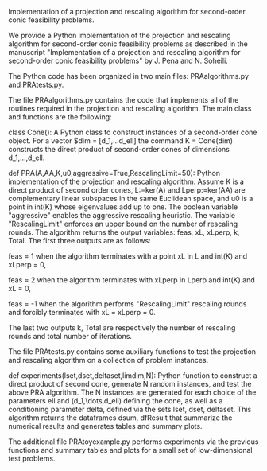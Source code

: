 Implementation of a projection and rescaling algorithm for second-order conic feasibility problems.

We provide a Python implementation of the projection and rescaling algorithm for second-order conic   feasibility problems  as described in the manuscript "Implementation of a projection and rescaling algorithm for second-order conic feasibility problems" by J. Pena and N. Soheili.   

The Python code has been organized in two main files: PRAalgorithms.py and PRAtests.py.

The file PRAalgorithms.py contains the code that implements all of the routines required in the projection and rescaling algorithm.  The main class and functions are the following:

class Cone():  A Python class to construct instances of a second-order cone object.  For a vector $dim = [d_1,...d_ell] the command K = Cone(dim) constructs the direct product of second-order cones of dimensions d_1,...,d_ell.

def PRA(A,AA,K,u0,aggressive=True,RescalingLimit=50): Python implementation of the projection and rescaling algorithm.  Assume K is a direct product of second order cones, L:=ker(A) and Lperp:=ker(AA) are complementary linear subspaces in the same Euclidean space, and u0 is a point in int(K) whose eigenvalues add up to one.   The boolean variable  "aggressive" enables the aggressive rescaling heuristic.  The variable  "RescalingLimit" enforces an upper bound on the number of rescaling rounds.  The algorithm returns the output variables: feas, xL, xLperp, k, Total.  The first three outputs are as follows:  

feas = 1  when the algorithm terminates with a point xL in L and int(K) and xLperp = 0, 

feas = 2  when the algorithm terminates with xLperp  in Lperp and int(K) and xL = 0, 

feas = -1 when the algorithm performs "RescalingLimit" rescaling rounds and forcibly terminates with  xL = xLperp = 0.  

The last two outputs k, Total are respectively the number of rescaling rounds and total number of iterations.

The file PRAtests.py contains some auxiliary functions to test the projection and rescaling algorithm on a collection of problem instances.

def experiments(lset,dset,deltaset,limdim,N): Python function to construct a direct product of second cone, generate N random instances, and test the above PRA algorithm.  The N instances are generated for each choice of the parameters ell and (d_1,\dots,d_ell) defining the cone, as well as a conditioning parameter delta, defined via the sets  lset, dset, deltaset.  This algorithm returns the dataframes dsum, dfResult that summarize the numerical results and generates tables and summary plots.

The additional file PRAtoyexample.py  performs experiments via the previous functions and summary tables and plots for a small set of low-dimensional test problems. 
